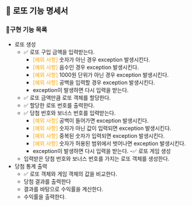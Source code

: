 ## 🎰 로또 기능 명세서

### 📃구현 기능 목록
- 로또 생성
  - ✅ 로또 구입 금액을 입력받는다.
    - <span style="color:orange">[예외 사항]</span> 숫자가 아닌 경우 exception 발생시킨다.
    - <span style="color:orange">[예외 사항]</span> 음수인 경우 exception 발생시킨다.
    - <span style="color:orange">[예외 사항]</span> 1000원 단위가 아닌 경우 exception 발생시킨다.
    - <span style="color:orange">[예외 사항]</span> 공백을 입력할 경우 exception 발생시킨다.
    - exception이 발생하면 다시 입력을 받는다.
  - ✅ 로또 금액만큼 로또 객체를 할당한다.
  - ✅ 할당한 로또 번호를 출력한다.
  - ✅ 당첨 번호와 보너스 번호를 입력받는다.
    - <span style="color:orange">[예외 사항]</span> 공백이 들어가면 exception 발생시킨다.
    - <span style="color:orange">[예외 사항]</span> 숫자가 아닌 값이 입력되면 exception 발생시킨다.
    - <span style="color:orange">[예외 사항]</span> 중복된 숫자가 입력되면 exception 발생시킨다.
    - <span style="color:orange">[예외 사항]</span> 숫자가 허용된 범위에서 벗어나면 exception 발생시킨다.
    - exception이 발생하면 다시 입력을 받는다.
-✅ 로또 게임 생성
  - 입력받은 당첨 번호와 보너스 번호를 가지는 로또 객체를 생성한다.
- 당첨 통계 출력
  - ✅ 로또 객체와 게임 객체의 값을 비교한다.
  - 당첨 결과를 출력한다
  - 결과를 바탕으로 수익률을 계산한다.
  - 수익률을 출력한다.